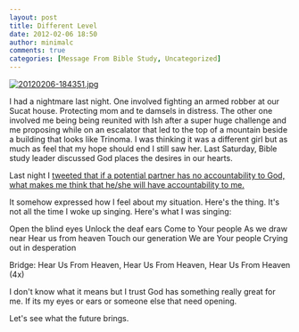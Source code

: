 ```yaml
---
layout: post
title: Different Level
date: 2012-02-06 18:50
author: minimalc
comments: true
categories: [Message From Bible Study, Uncategorized]
---
```

<a href="http://minimalchanges.com/blog/wp-content/uploads/2012/02/20120206-184351.jpg"><img src="http://minimalchanges.com/blog/wp-content/uploads/2012/02/20120206-184351.jpg" alt="20120206-184351.jpg" class="alignnone size-full" /></a>

I had a nightmare last night. One involved fighting an armed robber at our Sucat house. Protecting mom and te damsels in distress. The other one involved me being being reunited with Ish after a super huge challenge and me proposing while on an escalator that led to the top of a mountain beside a building that looks like Trinoma. I was thinking it was a different girl but as much as feel that my hope should end I still saw her. Last Saturday, Bible study leader discussed God places the desires in our hearts. 

Last night I <a href="https://twitter.com/kevinolega/status/166184209273200642">tweeted that if a potential partner has no accountability to God, what makes me think that he/she will have accountability to me. </a>

It somehow expressed how I feel about my situation. Here's the thing. It's not all the time I woke up singing. Here's what I was singing:

Open the blind eyes 
Unlock the deaf ears 
Come to Your people 
As we draw near 
Hear us from heaven 
Touch our generation 
We are Your people 
Crying out in desperation 

Bridge: 
Hear Us From Heaven, 
Hear Us From Heaven, 
Hear Us From Heaven (4x)

I don't know what it means but I trust God has something really great for me. If its my eyes or ears or someone else that need opening. 

Let's see what the future brings.
